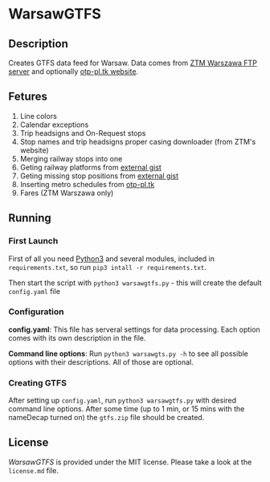 # WarsawGTFS

## Description
Creates GTFS data feed for Warsaw.
Data comes from [ZTM Warszawa FTP server](ftp://rozklady.ztm.waw.pl/) and optionally [otp-pl.tk website](http://otp-pl.tk/).

## Fetures

1. Line colors
2. Calendar exceptions
3. Trip headsigns and On-Request stops
4. Stop names and trip headsigns proper casing downloader (from ZTM's website)
5. Merging railway stops into one
6. Geting railway platforms from [external gist](https://gist.github.com/MKuranowski/4ab75be96a5f136e0f907500e8b8a31c)
7. Geting missing stop positions from [external gist](https://gist.github.com/MKuranowski/05f6e819a482ccec606caa64573c9b5b)
8. Inserting metro schedules from [otp-pl.tk](http://otp-pl.tk)
9. Fares (ZTM Warszawa only)


## Running

### First Launch

First of all you need [Python3](https://www.python.org) and several modules, included in `requirements.txt`, so run `pip3 intall -r requirements.txt`.

Then start the script with `python3 warsawgtfs.py` - this will create the default `config.yaml` file

### Configuration

**config.yaml**:
This file has serveral settings for data processing.
Each option comes with its own description in the file.

**Command line options**:
Run `python3 warsawgts.py -h` to see all possible options with their descriptions.
All of those are optional.

### Creating GTFS

After setting up `config.yaml`, run `python3 warsawgtfs.py` with desired command line options.
After some time (up to 1 min, or 15 mins with the nameDecap turned on) the `gtfs.zip` file should be created.

## License

*WarsawGTFS* is provided under the MIT license. Please take a look at the `license.md` file.
